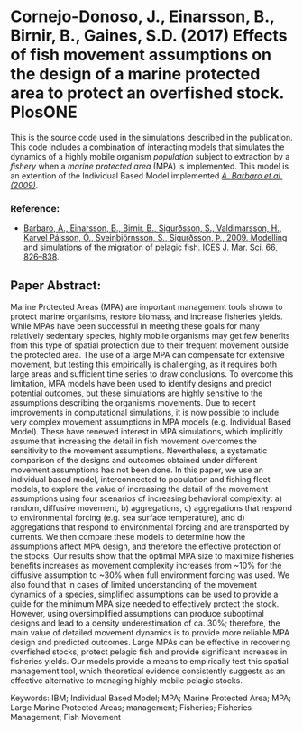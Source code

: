 # Cornejo-Donoso, J., Einarsson, B.,  Birnir, B., Gaines, S.D. (2017) Effects of fish movement assumptions on the design of a marine protected area to protect an overfished stock. PlosONE

This is the source code used in the simulations described in the publication. 
This code includes a combination of interacting models that simulates the dynamics of a highly mobile organism <i>population</i> subject to extraction by a <i>fishery</i> when a <i>marine protected area</i> (MPA) is implemented. 
This model is an extention of the Individual Based Model implemented <i>[A. Barbaro et al. (2009)](https://academic.oup.com/icesjms/article/66/5/826/663038)</i>. 

### Reference:
- [Barbaro, A., Einarsson, B., Birnir, B., Sigurðsson, S., Valdimarsson, H., Karvel Pálsson, Ó., Sveinbjörnsson, S., Sigurðsson, Þ., 2009. Modelling and simulations of the migration of pelagic fish. ICES J. Mar. Sci. 66, 826–838](https://academic.oup.com/icesjms/article/66/5/826/663038).


## Paper Abstract:
Marine Protected Areas (MPA) are important management tools shown to protect marine organisms, restore biomass, and increase fisheries yields. While MPAs have been successful in meeting these goals for many relatively sedentary species, highly mobile organisms may get few benefits from this type of spatial protection due to their frequent movement outside the protected area. The use of a large MPA can compensate for extensive movement, but testing this empirically is challenging, as it requires both large areas and sufficient time series to draw conclusions. To overcome this limitation, MPA models have been used to identify designs and predict potential outcomes, but these simulations are highly sensitive to the assumptions describing the organism’s movements. 
Due to recent improvements in computational simulations, it is now possible to include very complex movement assumptions in MPA models (e.g. Individual Based Model). These have renewed interest in MPA simulations, which implicitly assume that increasing the detail in fish movement overcomes the sensitivity to the movement assumptions. Nevertheless, a systematic comparison of the designs and outcomes obtained under different movement assumptions has not been done. 
In this paper, we use an individual based model, interconnected to population and fishing fleet models, to explore the value of increasing the detail of the movement assumptions using four scenarios of increasing behavioral complexity: a) random, diffusive movement, b) aggregations, c) aggregations that respond to environmental forcing (e.g. sea surface temperature), and d) aggregations that respond to environmental forcing and are transported by currents.  We then compare these models to determine how the assumptions affect MPA design, and therefore the effective protection of the stocks.
Our results show that the optimal MPA size to maximize fisheries benefits increases as movement complexity increases from ~10% for the diffusive assumption to ~30% when full environment forcing was used. We also found that in cases of limited understanding of the movement dynamics of a species, simplified assumptions can be used to provide a guide for the minimum MPA size needed to effectively protect the stock. However, using oversimplified assumptions can produce suboptimal designs and lead to a density underestimation of ca. 30%; therefore, the main value of detailed movement dynamics is to provide more reliable MPA design and predicted outcomes.
Large MPAs can be effective in recovering overfished stocks, protect pelagic fish and provide significant increases in fisheries yields. Our models provide a means to empirically test this spatial management tool, which theoretical evidence consistently suggests as an effective alternative to managing highly mobile pelagic stocks. 

Keywords: IBM; Individual Based Model; MPA; Marine Protected Area; MPA; Large Marine Protected Areas; management; Fisheries; Fisheries Management; Fish Movement



